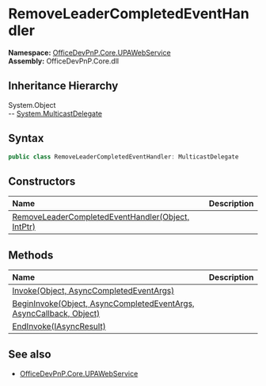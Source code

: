 # RemoveLeaderCompletedEventHandler
  

**Namespace:** [OfficeDevPnP.Core.UPAWebService](OfficeDevPnP.Core.UPAWebService.md)  
**Assembly:** OfficeDevPnP.Core.dll  
## Inheritance Hierarchy
System.Object  
-- [System.MulticastDelegate](System.MulticastDelegate.md)
## Syntax
```C#
public class RemoveLeaderCompletedEventHandler: MulticastDelegate
```
## Constructors
|**Name**|**Description**|
|:-----|:-----|
| [RemoveLeaderCompletedEventHandler(Object, IntPtr)](OfficeDevPnP.Core.UPAWebService.RemoveLeaderCompletedEventHandler.ctor1.md) | 
## Methods
|**Name**|**Description**|
|:-----|:-----|
| [Invoke(Object, AsyncCompletedEventArgs)](OfficeDevPnP.Core.UPAWebService.RemoveLeaderCompletedEventHandler.26851C57.md) | 
| [BeginInvoke(Object, AsyncCompletedEventArgs, AsyncCallback, Object)](OfficeDevPnP.Core.UPAWebService.RemoveLeaderCompletedEventHandler.F6352AB0.md) | 
| [EndInvoke(IAsyncResult)](OfficeDevPnP.Core.UPAWebService.RemoveLeaderCompletedEventHandler.C9867657.md) | 
## See also
- [OfficeDevPnP.Core.UPAWebService](OfficeDevPnP.Core.UPAWebService.md)
